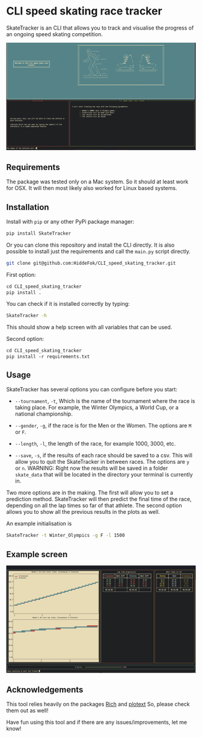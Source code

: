# CLI speed skating race tracker

SkateTracker is an CLI that allows you to track and visualise the progress of an ongoing speed skating competition. 

![Welcome screen](https://github.com/HiddeFok/CLI_speed_skating_tracker/blob/main/img/welcome_screen.png?raw=true)

## Requirements
The package was tested only on a Mac system. So it should at least work for OSX. It will then most likely also worked 
for Linux based systems. 

## Installation

Install with `pip` or any other PyPi package manager:
```bash
pip install SkateTracker
```
Or you can clone this repository and install the CLI directly. It is also possible to install just the requirements and
call the `main.py` script directly.
```bash
git clone git@github.com:HiddeFok/CLI_speed_skating_tracker.git
```
First option:
```bazaar
cd CLI_speed_skating_tracker
pip install . 
```
You can check if it is installed correctly by typing:
```bash
SkateTracker -h
```
This should show a help screen with all variables that can be used.  

Second option:
```bazaar
cd CLI_speed_skating_tracker
pip install -r requirements.txt 
```

## Usage
SkateTracker has several options you can configure before you start:

* `--tournament`, `-t`, Which is the name of the tournament where the race is taking place. For example, the Winter
    Olympics, a World Cup, or a national championship.

* `--gender`, `-g`, if the race is for the Men or the Women. The options are `M` or `F`.
* `--length`, `-l`, the length of the race, for example 1000, 3000, etc. 
* `--save`, `-s`, if the results of each race should be saved to a csv. This will allow you to quit the SkateTracker 
    in between races. The options are `y` or `n`. WARNING: Right now the results will be saved in a folder `skate_data` that
    will be located in the directory your terminal is currently in. 

Two more options are in the making. The first will allow you to set a prediction method. SkateTracker will then predict 
the final time of the race, depending on all the lap times so far of that athlete. The second option allows you
to show all the previous results in the plots as well. 

An example initialisation is
```bash
SkateTracker -t Winter_Olympics -g F -l 1500
```

## Example screen
![Example](https://github.com/HiddeFok/CLI_speed_skating_tracker/blob/main/img/example_final_screen.png?raw=true)

## Acknowledgements

This tool relies heavily on the packages [Rich](https://github.com/Textualize/rich) and [plotext](https://github.com/piccolomo/plotext)
So, please check them out as well!

Have fun using this tool and if there are any issues/improvements, let me know!